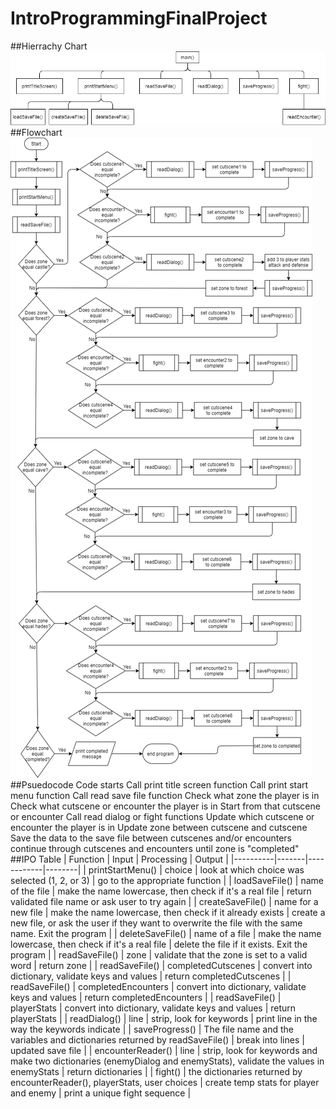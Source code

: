 # IntroProgrammingFinalProject
##Hierrachy Chart
![Hierarchy chart](charts/hierarchyChart.png)
##Flowchart
![Flowchart](charts/flowchart.png)
##Psuedocode
Code starts
Call print title screen function
Call print start menu function
Call read save file function
Check what zone the player is in
Check what cutscene or encounter the player is in
Start from that cutscene or encounter
Call read dialog or fight functions
Update which cutscene or encounter the player is in
Update zone between cutscene and cutscene
Save the data to the save file between cutscenes and/or encounters
continue through cutscenes and encounters until zone is "completed"
##IPO Table
| Function | Input | Processing | Output | 
|----------|-------|------------|--------|
| printStartMenu() | choice | look at which choice was selected (1, 2, or 3) | go to the appropriate function |
| loadSaveFile() | name of the file | make the name lowercase, then check if it's a real file | return validated file name or ask user to try again |
| createSaveFile() | name for a new file | make the name lowercase, then check if it already exists | create a new file, or ask the user if they want to overwrite the file with the same name. Exit the program |
| deleteSaveFile() | name of a file | make the name lowercase, then check if it's a real file | delete the file if it exists. Exit the program |
| readSaveFile() | zone | validate that the zone is set to a valid word | return zone |
| readSaveFile() | completedCutscenes | convert into dictionary, validate keys and values | return completedCutscenes |
| readSaveFile() | completedEncounters | convert into dictionary, validate keys and values | return completedEncounters |
| readSaveFile() | playerStats | convert into dictionary, validate keys and values | return playerStats |
| readDialog() | line | strip, look for keywords | print line in the way the keywords indicate |
| saveProgress() | The file name and the variables and dictionaries returned by readSaveFile() | break into lines | updated save file |
| encounterReader() | line | strip, look for keywords and make two dictionaries (enemyDialog and enemyStats), validate the values in enemyStats | return dictionaries |
| fight() | the dictionaries returned by encounterReader(), playerStats, user choices | create temp stats for player and enemy | print a unique fight sequence |

